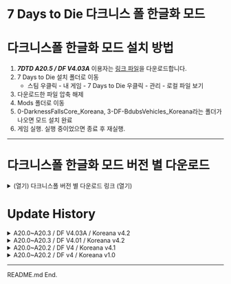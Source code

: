 # 7 Days to Die 다크니스 폴 한글화 모드

# 다크니스폴 한글화 모드 설치 방법

1. **_7DTD A20.5 / DF V4.03A_** 이용자는 [링크 파일](https://github.com/Zuxico3219-Gmail/Darkness-Falls-Koreana/releases/download/7dtd-df-v4.03a-koreana-v4.03a-2/DF.V4.03A_KR.V4.03A_2.zip)을 다운로드합니다.
2. 7 Days to Die 설치 폴더로 이동
   * 스팀 우클릭 - 내 게임 - 7 Days to Die 우클릭 - 관리 - 로컬 파일 보기
4. 다운로드한 파일 압축 해제
5. Mods 폴더로 이동 
6. 0-DarknessFallsCore_Koreana, 3-DF-BdubsVehicles_Koreana라는 폴더가 나오면 모드 설치 완료
7. 게임 실행. 실행 중이었으면 종료 후 재실행.

---

# 다크니스폴 한글화 모드 버전 별 다운로드

<details><summary>(열기) 다크니스폴 버전 별 다운로드 링크 (열기)</summary>

<br/>

* [DF V4.03A](https://github.com/Zuxico3219-Gmail/Darkness-Falls-Koreana/releases/download/7dtd-df-v4.03a-koreana-v4.03a-2/DF.V4.03A_KR.V4.03A_2.zip)
* [DF V4.01](https://github.com/Zuxico3219-Gmail/Darkness-Falls-Koreana/releases/download/7d2d-darknessfalls/DarknessFalls_Koreana.zip)
* [DF V4](https://github.com/Zuxico3219-Gmail/Darkness-Falls-Koreana/releases/download/7dtd-df-v4.01-koreana-4.2/DarknessFalls_Koreana.zip)

---

</details>






# Update History

<details><summary>A20.0~A20.3 / DF V4.03A / Koreana v4.2</summary>

<br/>

## A20.5 / DF V4.03A / Koreana V4.03A_1

## DF V4.03A 공식 변경점

1. 더 빠른 제작
    * 분해도 더 빠르게 합니다.
2. 직업: 과학자
    * 마지막 직업퀘스트 완료 시 티타늄 마체테의 제작등급 +10 삭제
3. 직업: 생존주의자
    * 마지막 직업퀘스트 완료 시 티타늄 마체테의 제작등급 +10 추가
4. 철제 위장 특성
    * 스태미너 소모량 -10%, -20%, -30%, -40%, -50%에서 -5%, -10%, 15%, -20%, -25%로 변경
5. 기초 농사 비법 특성
    * 레벨3에 벌집 레시피 해제 추가
6. 황무지 보물 특성
    * 레벨2에 있던 깨끗한 생수 레시피 해제 삭제
7. 생존 전문가 특성
    * 티타늄 마체테의 제작등급 +10 추가
    * 말린 고기 레시피 해제 삭제
8. 생존자 특성
    * 레벨4에 말린 고기, 깨끗한 생수 레시피 해제 추가
9. 자급자족 특성
    * 레벨2에 벌집 레시피 해제 추가
10. 사냥 전문가 특성
    * 티타늄 마체테 레시피 해제 삭제

---

## DF 한글 모드 V4.3 개선사항

1. 전투도끼 도면 설명: 전투토끼를 -> 전투도끼의
2. 조리된 엉터리 고기 수프 설명: 식중독 위험이 없어져서 먹기 안전합니다. -> 식중독 위험이 없어 안심하고 먹을 수 있습니다.
3. 전술 조끼 설명: 민간인급 전술 조끼 -> 민수급 전술 조끼
4. 땅콩 버터 샌드위치 설명: 미국의 오래된 전통적인 간식 -> 미국의 전통적인 간식
5. 커피 케이크 설명: 커피의 좋은 점을 모두 가졌는데 케이크입니다! -> 커피의 좋은 점을 모두 지녔는데, 케이크입니다!
6. 고기 부리또 설명: 특별히 맵지는 않고 손에 쥐고 먹기 좋습니다 -> 크게 맵지는 않고 손에 쥐고 먹기 좋습니다
7. 배 토스트 설명: 아보카도 토스트를 대신할정도는 아니지만 어쨋든 배는 채워야지요. -> 아보카도 토스트를 대신 할 정도는 아니지만 일단 배는 채워야지요.
8. 약기운: 가벼움 설명: 좋은 기분이 돌고있습니다. -> 좋은 기분이 감돕니다.
9. 신호 조명탄 퀘스트 설명: 조명탄에 켜서 -> 조명탄을 켜서
10. 신호 조명탄 아이템 설명: 가까운 곳에 공중 낙하 보금품을 호출합니다만 좀비도 끌어들입니다. -> 가까운 곳에 공중 낙하 보급품을 호출하지만, 좀비 또한 끌어들입니다.
11. 식용유 설명: 기름에 튀긴걸 누가 싫어합니까? 요리에 사용합니다. -> 신발도 튀겨먹으면 맛있습니다. 요리에 사용합니다.
12. 안나 퀘스트: 연구자료 구출하기 -> 연구자료 되찾기

---

</details>

<details><summary>A20.0~A20.3 / DF V4.01 / Koreana v4.2</summary>

<br/>

## A20.0~A20.3 / DF V4.01 / Koreana V4.2

## DF V4.01 공식 변경점

1. 이제 염색약 JaWoodlePurple을 탈 것에도 사용 가능합니다.
2. 이제 차량 좌석 확장 개조를 만들 수 없습니다.
3. 배터리 재활용 개조의 레시피 해제 조건 설명이 미래공학 제작으로 되어있던 것을 과학 제작으로 실제와 맞게 수정되었습니다.
4. 달걀을 쥔 채로 우클릭을 할 때 병아리가 나오는 기능이 삭제되었습니다.
5. 강철 제작의 플레이어 레벨 요구치가 50에서 30으로 변경되었습니다.
6. 터프한 전기공의 이름이 제대로 출력되지 않던 오류가 수정되었습니다.
7. 상인 조엘이 가르쳐주는 스킬 레버 액션 라이플이 사수용 라이플로 잘못 출력되던 것이 수정되었습니다.
8. 이제 직업: 농부의 마지막 직업퀘스트 완료 시 철제 정원 괭이 레시피가 해제됩니다.
    * 철제 정원 괭이는 고철 괭이보다 더 좋은 괭이입니다.
    * 철제 정원 괭이로 수확 시 수확량이 증가합니다.
9. 이제 더트 바이크(Dirt Bike)가 오토바이와 같은 속도로 달립니다. (하향)
    * 더트 바이크 속도 하향으로 제작 재료가 단조강에서 단조철로 변경됩니다.
    * 더트 바이크의 저장소 크기가 9x1에서 9x2로 커집니다. 
0. 박스 트럭(Box Truck),호스티스 박스 트럭(Hostess Box Truck)의 저장소 크기가 10x9에서 12x10으로 커집니다.
1. 이제 오렌지 차를 만들 때 캠프파이어에서 4개, 오븐에서 2개의 오렌지가 필요합니다. (기존: 1개)
2. 이제 파이프 폭탄 (탄약)을 금속 작업대에서 만들 수 없습니다. 여전히 작업대에서는 만들 수 있습니다.
3. 이제 아크 건을 만들 수 있습니다.
4. 이제 슈퍼옥수수를 파밍 중에 얻을 수 있습니다.
5. 직업: 사냥꾼의 동물 추적자로 다이어울프,늑대를 추적할 수 없던 오류가 수정되었습니다.
6. 닭장을 설치 후, 수확 후에만 수리할 수 있던 문제가 수정되었습니다. 이제 언제든 부서지지 않았다면 수리 할 수 있습니다.
7. 이제 POI에서 빈 책장이 나타날 확률이 줄어들었습니다.

## 한글 모드 V4.2 오류 수정사항

1. 레이저 배터리 개조를 레이조 배터리 개조로 잘못 표기한 부분 수정
2. 폭파 전문가 5레벨의 설명 화염방사기 뒷 부분이 잘린 부분 수정

---

## Koreana V4.2 Changes

* modMeleeLaserBattery,레이조 배터리 개조
    * 오타 수정
    * 레이조 -> 레이저
* perkDemolitionsExpertName,폭파 전문가
    * 설명 뒷부분 잘리던 문제 수정: 따옴표 누락
    * perkDemolitionsExpertRank5LongDesc,폭파 전문가입니다\n블록 데미지 +50%. 데미지 +50%. 무기조작 +50%\n재장전속도 +35%. 적 기절 확률 100%\n적을 파괴할 확률 +45%. 불구 확률 +66%\n적이 더 오래 기절합니다\n화염 방사기,빙결 수류탄 레시피 해제

## DF V4.01 Changes

### DF V4.01 BUG

* requirement name="ProgressionLevel" progression_name=",perkCraftWeapons
    * 콤마가 있음.

### item_modefiers.xml

* JaWoodlePurple
    * 탈 것 염색 가능하게 변경
* modVehicleExpandedSeat,차량 좌석 확장 개조
    * 제작 불가로 변경
* modGunRechargableBattery,배터리 재활용 개조
    * 레시피 해제 조건 설명이 미래공학 제작으로 되어있던 것을 과학 제작으로 실제와 맞게 수정되었습니다.

### items.xml

* foodEgg,달걀
    * 우클릭 시 병아리 나오는 것, 삭제

### progression.xml

* perkSteelCraftingName,강철 제작
    * perkSteelCraftingRank1Desc,"[DECEA3]요구사항:[-] 과학 제작 2, 무기 제작 2, 도구 제작 3, 플레이어 레벨 50, 직업: 노동자 불가\n강철 도끼,강철 곡괭이,강철삽,단조강,도가니,강철 화살촉,스테인리스 강철 형태 레시피 해제"
    * 플레이어 레벨 50 -> 플레이어 레벨 30

* legendaryZombieUtilityWorker,터프한 전기공
    * legendaryZombieUtilityWorker -> zombieUtilityWorkerLegendary
* response_-113720762,사수용 라이플 (200 듀크)
    * 사수용 라이플 -> 레버 액션 라이플
    * 실제로는 레버 액션 라이플을 가르쳐 줌.
* attclassfarmer,직업: 농부
    * attClassFarmerRank2Desc,"마지막 직업퀘스트 완료 시 획득\n샷건, 괭이 제작등급 +10"
    * 철제 정원 괭이 레시피 해제 추가

* vehicleDirtBike
    * 속도 22,22 -> 9,14로 변경
    * 저장소 9,1 -> 9,2로 변경
* 재료 resourceForgedSteel -> resourceForgedIron
    * vehicleDirtBikeChassis
    * vehicleDirtBikeParts
* 저장소 10,9 -> 12,10으로 변경
    * vehicleBoxTruckPlain
    * vehicleBoxTruckHostess

* DForangeTea
    * DFOrange 재료 개수 변경
    * 캠프파이어에서 1개 -> 4개
    * 오븐에서 1개 -> 2개

* thrownAmmoPipeBomb
    * 금속작업대에서 만드는 레시피 삭제

* gunSpecialArcGun
    * 아크 건 제작 못하던 버그 수정

* 이제 슈퍼옥수수를 파밍 중에 얻을 수 있습니다.

---

</details>

<details><summary>A20.0~A20.2 / DF V4 / Koreana v4.1</summary>

<br/>

# A20.0~A20.2 / DF V4 / Koreana V4.1

## 스킬
* perkTitaniumCraftingRank1Desc,"[DECEA3]요구사항:[-] 플레이어 레벨 75\n단조 티타늄, 티타늄 창, 곤봉, 소방도끼, 삽, 곡괭이, 티타늄 화살촉 레시피 해제"
    * 추가된 티타늄 제작이 많음
    * 티타늄 칼날 트랩, 티타늄 다트 함정, 티타늄 다트, 티타늄 전기 울타리 구역 추가
* perkSteelCraftingRank1Desc,"[DECEA3]요구사항:[-] 과학 제작 2, 무기 제작 2, 도구 제작 3, 플레이어 레벨 50, 직업: 노동자 불가\n모든 강철 도구와 단조강, 도가니, 강철 화살촉 레시피 해제"
    * 레시피 모두 나열
    * 스테인리스 강철 형태 추가
* perkIronCraftingRank1Desc,"[DECEA3]요구사항:[-] 화덕 먼저 1, 도구 제작 2, 직업: 노동자 불가\n모든 철제 도구와 소방관 헬멧 레시피 해제"
    * 모든 철제 도구 -> 철제 소방 도끼,철제 곡괭이,철삽
* perkScrapCraftingRank1Desc,[DECEA3]요구사항:[-] 도구 제작 1\n모든 고철 도구와 무기 레시피 해제
    * 모든 고철 도구와 무기 -> 하나하나 나열
* perkCoilgunsRank1Desc,"[DECEA3]요구사항:[-] 플레이어 레벨 50\n코일 권총/샷건과 각 총기 부품, 탄약, 코일 전지 레시피 해제"
    * 플레이어 레벨 50 -> 60
* perkCoilgunsName,코일 총기 제작
    * 1,2,3에서 1,2로 변경됨
    * 레시피 해제 목록 디테일하게 수정
* perkYeahScienceName,이게 과학이지!
    * 강철 탄약 레시피 해제 추가
    * 탄약 상자 레시피 해제 추가
    * 로보틱 드론 제작등급 +10~50 추가
* perkSlowMetabolismName,철제 위장
    * 음식과 물 섭취량 +10%~+50% 삭제
* perkGreaseMonkeyDesc,황무지의 쓰레기로 차량과 도구를 만드는 방법을 배워봅시다!
    * \n자전거와 미니바이크는 본 특성 없이 부품으로 조립할 수 있습니다 삭제
* perkFlurryOfBlowsDesc,한 손 근거리 무기에 특화되어 빠른 강타를 맹렬히 퍼부어 적을 사정없이 두들깁니다\n돌 도끼,장도리,분해도구,칼,곤봉,배턴,너클,빠루,광선검에 적용됩니다
    * 빠루, 광선검, 레이저 만능도구 추가
* perkGottaGoFastName,누구보다 빠르게
    * 타격무기,날붙이 무기,빠루,전기톱,광선검의 공격속도 +5~25% 추가
* perkPhysicalConditioningName,신체 단련
    * 방어 등급 +2~10
    * 추위,더위 저항 +2~10추가
* perkCraftFutureTechName,미래공학 제작
    * 레시피 해제: 부품 계열 추가
    * 레시피 해제: 아크건, 로켓 펄스 (탄약) 삭제 (파밍 불가 상태)
* perkMasterFarmerRank1Desc,"식물 육성 램프와 유전자 변형 작물로 지하에서 농사를 지을 수 있고, 능력치와 특성을 증진시키는 할아버지의 비밀 레시피를 배웁니다\n식물 육성 램프와 유전자 변형 작물 그리고 블랙스트랩 커피 외 수많은 요리 레시피 해제\n자동 샷건 레시피 해제. 샷건과 고철 괭이의 제작등급 +10"
    * 제작 등급 +10: 고철 괭이 -> 괭이, 코일 샷건 추가
    * 유전자 변형 작물, 자동 샷건 몸통 레시피 추가
* perkMasterScavengerRank1Desc,".44 데저트 벌쳐,티타늄 너클의 레시피 해제\n듀크,탄환,놋쇠,납,쓰레기,음식,의약품,보석 발견량 +10%\n전리품 가방 획득률 +10%\n권총, 너클의 제작등급 +10"
    * 레시피 해제: 데저트 이글 몸통 추가
    * 퀘퀘스트 보상 듀크 +50%, 퀘스트 보상 경험치 +25% 추가
* perkMasterSurvivalistRank1Desc,"M4A1 돌격소총,패딩 방어구,가죽 방어구,고철 방어구,\n철제 방어구,강철 방어구의 제작등급 +10\n티타늄 마체테,말린 고기,신호 조명탄,서바이벌 횃불,대형 배낭,메가 크러시,M4A1 자동소총,자동소총 부품,자동소총 총열,자동소총 개머리판,자동소총 몸통,바이오 연료,석유통,화약 더미 (1000)의 레시피 해제"
    * 자동소총 재료 레시피 해제 추가
    * 화약 -> 화약 더미 (1000) 레시피 해제 수정
* perkMasterSecurityRank1Desc,"자동소총, 코일 돌격소총, 티타늄 강화 곤봉, 군용 방어구, 티타늄 방어구의 제작등급 +10\nM60 기관총, 자동소총 부품, 자동소총 총열, 자동소총 개머리판, 자동소총 몸통, 티타늄 강화 곤봉, 티타늄 방어구, 군용 방어구, 고급 전술 조끼 개조, 고급 탄피 회수기 개조 레시피 해제"
    * 자동소총 재료 추가
* attClassSurvivalistRank2Desc,"마지막 직업퀘스트 완료 시 획득\n패딩, 가죽, 고철, 철제, 강철 갑옷과 M4A1 돌격소총의 제작등급 +10\n손목 시계 개조 레시피 해제"
    * 천 -> 패딩
    * 철제 -> 고철
    * 철 -> 철제
* attClassSecurityRank2Desc,"마지막 직업퀘스트 완료 시 획득\n자동화기,코일 자동소총,군용 방어구,티타늄 방어구의 제작등급 +10"
    * 코일 자동소총 추가
* attClassScientistRank2Desc,"마지막 직업퀘스트 완료 시 획득\n칼, 창, 전투도끼, 로켓 발사기, 배턴, 로보틱 드론, 화염 방사기,빠루의 제작등급 +10"
    * 빠루 추가
* attClassMechanicRank2Desc,"마지막 직업퀘스트 완료 시 획득\n곤봉, 슬레지해머, SMG-5, 로보틱 터렛, 분해도구 제작등급 +10"
    * 해머 -> 슬레지해머
* attClassHunterRank2Desc,"마지막 직업퀘스트 완료 시 획득\n활과 석궁,라이플,코일 저격 라이플의 제작등급 +10.\n앉아있을 때 동물 추적자 능력 획득"
    * 코일 저격 라이플 추가
* perkAmmoCraftingName,주간 총알잡지
    * A20 변경점 적용: 강철 탄약, 탄약 상자 추가, HP(하이파워) 적용
* perkElectricBasicsName,전기 기초이론
    * A20 변경점 적용: DIY 1: 여러 조명들을 플레이어 조명으로 통합
* perkConcreteMixingName,콘크리트 혼합
    * A20 변경점 적용: 콘크리트 형태 레시피 추가
* perkLockPickingName,자물쇠 따기
    * 자물쇠 따는 시간 A20 변경점 수정: - 10%-50% -> - 15%-90%
* perkCraftScienceName,과학 제작
    * 풀리는 개조 전체 목록 추가
* perkThisIsMyRifleName,내 라이플 맛 좀 봐라!
    * 데미지 설명 오류 수정
    * 연사속도 A20 변경점 수정: 10%-50% -> 15-35%
    * 정확도, 반동, 무기조작,최대 사거리, 유효 사거리 설명 추가
* perkTheOutlawName,무법자
* perkBoomStickName,붐스틱
* perkBetterLeadThanDeadName,죽느냐 쏘느냐
* perkRobinHoodName,로빈 후드
    * 정확도, 반동, 무기조작 설명 추가
* perkCraftScienceDesc,더 좋은 장치를 원하나요?\n개조 부품 레시피 해제\n(자동차 관련 물품 제작등급 +10 ~ +50)
    * (자동차 관련 물품 제작등급) 삭제

## 개조

* modArmorStoragePocket,방어구 주머니 개조
* modArmorDoubleStoragePocket,방어구 2배 주머니 개조
* modArmorTripleStoragePocket,방어구 3배 주머니 개조
    * 방어구 -> 외투 주머니 개조

## 상인 구매 스킬

* response_1135977894,작업용 싱크대 (3000 듀크)
    * 작업용 싱크대 -> 얼간이를 위한 주방공사
* response_1135977895,작업용 붙박이 오븐 (3000 듀크)
    * 작업용 붙박이 오븐 -> 얼간이를 위한 주방공사

## 기타 설명

* DFToolsoftheTrade,거래 도구
    * 거래 도구 -> 작업 도구
* chickenCoopDesc,닭장을 밖에 두고 알이 부화할 때까지 기다리세요. 수확한 후에는 동물 사료로 다시 업그레이드 해야합니다 (사료를 손에 쥐고 닭장을 우클릭 하세요)
    * 동물 사료 -> 동물 먹이
* RazorNoWorkResponseText,이봐. 일거리 있어 ?
* EveNoWorkResponseText,이봐. 일거리 있어 ?
* AnnaNoWorkResponseText,이봐. 일거리 있어 ?
    * 이봐. 일거리 있어 ? -> 혹시 제가 할 일이 있습니까 ?
* RazorNoWorkStatementText,없어. 넌 신뢰가 안가거든. 경비대 대장이나 보러 가.
    * 경비대 대장 -> 화이트 리버 정찰병
* loadingTipBladedWeapons,"나이프나 마체테 같은 날붙이 무기는 동물이나 시체에서 고기, 가죽, 뼈를 수확할 때 유용합니다.\n이들 무기는 공격 시마다 출혈 디버프를 부여하며, 날붙이 무기 수련도로 효과를 더 강화할 수도 있습니다."
    * 수련도 -> 숙련도 

---

</details>

<details><summary>A20.0~A20.2 / DF v4 / Koreana v1.0</summary>

<br/>

* 7 Days to Die A20 stable (20.0~20.2)
* DarknessFalls V4
* 셉투다, 닥폴 업데이트에 따라 업데이트

</details>



---

README.md End.
